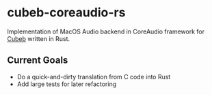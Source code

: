 # cubeb-coreaudio-rs

Implementation of MacOS Audio backend in CoreAudio framework for [Cubeb][cubeb] written in Rust.

## Current Goals
- Do a quick-and-dirty translation from C code into Rust
- Add large tests for later refactoring

[cubeb]: https://github.com/kinetiknz/cubeb "Cross platform audio library"